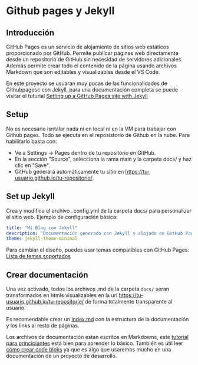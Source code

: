 # Github pages y Jekyll

## Introducción

GitHub Pages es un servicio de alojamiento de sitios web estáticos proporcionado por GitHub. Permite publicar páginas web directamente desde un repositorio de GitHub sin necesidad de servidores adicionales. Además permite crear todo el contenido de la página usando archivos Markdown que son editables y visualizables desde el VS Code.

En este proyecto se usuaran muy pocas de las funcionalidades de Githubpagesc con Jekyll, para una documentación completa se puede visitar el tuturial [Setting up a GitHub Pages site with Jekyll](https://docs.github.com/en/pages/setting-up-a-github-pages-site-with-jekyll)

## Setup

No es necesario isntalar nada ni en local ni en la VM para trabajar con Github pages. Todo se ejecuta en el reposistorio de Github en la nube. Para habilitarlo basta con:

- Ve a Settings → Pages dentro de tu repositorio en GitHub.
- En la sección "Source", selecciona la rama main y la carpeta docs/ y haz clic en "Save".
- GitHub generará automáticamente tu sitio en https://tu-usuario.github.io/tu-repositorio/.

## Set up Jekyll

Crea y modifica el archivo \_config.yml de la carpeta docs/ para personalizar el sitio web.
Ejemplo de configuración básica:

```yaml
title: "Mi Blog con Jekyll"
description: "Documentación generado con Jekyll y alojado en GitHub Pages"
theme: jekyll-theme-minimal
```

Para cambiar el diseño, puedes usar temas compatibles con GitHub Pages:
[Lista de temas soportados](https://pages.github.com/themes/)

## Crear documentación

Una vez activado, todos los archivos .md de la carpeta `docs/` seran transformados en htmls visualizables en la url https://tu-usuario.github.io/tu-repositorio/ de forma totalmente transparente al usuario.

Es recomendable crear un [index.md](index.md) con la estructura de la documentación y los links al resto de páginas.

Los archivos de documentación estan escritos en Markdowns, este [tutorial para principiantes](https://hackernoon.com/a-beginners-guide-to-markdown-everything-you-need-to-know-to-get-started) está bien para aprender lo básico. También es útil leer [cómo crear code bloks](https://docs.github.com/en/get-started/writing-on-github/working-with-advanced-formatting/creating-and-highlighting-code-blocks) ya que es algo que usaremos mucho en una documentación de un proyecto de desarrollo.
